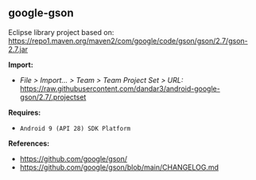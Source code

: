 ## google-gson

Eclipse library project based on:<br/>
https://repo1.maven.org/maven2/com/google/code/gson/gson/2.7/gson-2.7.jar

**Import:**
- _File > Import... > Team > Team Project Set > URL:_<br/>
  https://raw.githubusercontent.com/dandar3/android-google-gson/2.7/.projectset

**Requires:**
- `Android 9 (API 28) SDK Platform`

**References:**
- https://github.com/google/gson/
- https://github.com/google/gson/blob/main/CHANGELOG.md